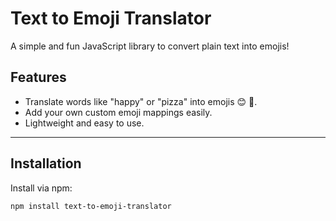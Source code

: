 # Text to Emoji Translator

A simple and fun JavaScript library to convert plain text into emojis!

## Features
- Translate words like "happy" or "pizza" into emojis 😊 🍕.
- Add your own custom emoji mappings easily.
- Lightweight and easy to use.

---

## Installation

Install via npm:

```bash
npm install text-to-emoji-translator
